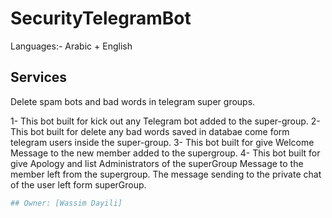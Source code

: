# SecurityTelegramBot
Languages:- Arabic + English
## Services

Delete spam bots and bad words in telegram super groups.

1- This bot built for kick out any Telegram bot added to the super-group.
2- This bot built for delete any bad words saved in databae come form telegram users inside the super-group.
3- This bot built for give Welcome Message to the new member added to the supergroup.
4- This bot built for give Apology and  list Administrators of the superGroup Message to the member left from the supergroup. The message sending to the private chat of the user left form superGroup.

```bash
## Owner: [Wassim Dayili]
```
